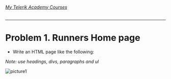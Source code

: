 ###### [My Telerik Academy Courses](https://github.com/nikolovdeyan/TelerikAcademy) 
-------------------------------------

Problem 1. Runners Home page
=================

*	Write an HTML page like the following:

_Note: use headings, divs, paragraphs and ul_

![picture1](./resources/task1.png)

